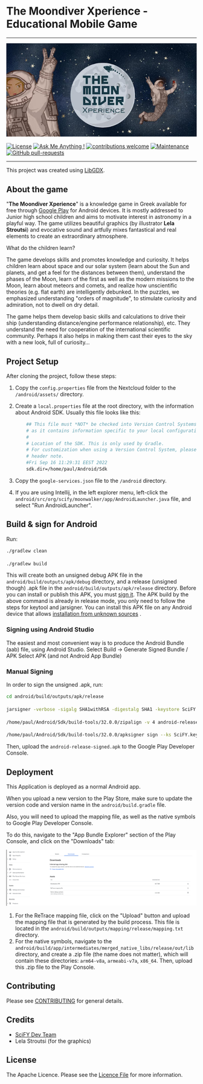 # The Moondiver Xperience - Educational Mobile Game

<hr>

![Logo](readme-images/cover.jpg)

[![License](https://img.shields.io/badge/License-Apache%202.0-blue.svg)](https://opensource.org/licenses/Apache-2.0)
[![Ask Me Anything !](https://img.shields.io/badge/Ask%20me-anything-1abc9c.svg)](https://GitHub.com/scify)
[![contributions welcome](https://img.shields.io/badge/contributions-welcome-brightgreen.svg?style=flat)](https://github.com/dwyl/esta/issues)
[![Maintenance](https://img.shields.io/badge/Maintained%3F-yes-green.svg)](https://GitHub.com/Naereen/StrapDown.js/graphs/commit-activity)
[![GitHub pull-requests](https://img.shields.io/github/issues-pr/scify/the-moondiver-xperience-mobile-game)](https://github.com/scify/the-moondiver-xperience-mobile-game/pulls)

<hr>

This project was created
using [LibGDX](https://github.com/libgdx/libgdx).

## About the game

"**The Moondiver Xperience**" is a knowledge game in Greek available for free
through [Google Play](https://play.google.com/store/apps/details?id=org.scify.moonwalker.game&hl=en) for Android
devices. It is
mostly addressed to Junior high school children and aims to motivate interest in astronomy in a playful way.
The game utilizes beautiful graphics (by illustrator **Lela Stroutsi**) and evocative sound and artfully mixes
fantastical
and real elements to create an extraordinary atmosphere.

What do the children learn?

The game develops skills and promotes knowledge and curiosity. It helps children learn about space and our solar
system (learn about the Sun and planets, and get a feel for the distances between them), understand the phases of the
Moon, learn of the first as well as the modern missions to the Moon, learn about meteors and comets, and realize how
unscientific theories (e.g. flat earth) are intelligently debunked.
In the puzzles, we emphasized understanding "orders of magnitude", to stimulate curiosity and admiration, not to dwell
on
dry detail.

The game helps them develop basic skills and calculations to drive their ship (understanding distance/engine performance
relationship), etc. They understand the need for cooperation of the international scientific community.
Perhaps it also helps in making them cast their eyes to the sky with a new look, full of curiosity…

## Project Setup

After cloning the project, follow these steps:

1. Copy the `config.properties` file from the Nextcloud folder to the `/android/assets/` directory.
2. Create a `local.properties` file at the root directory, with the information about Android SDK.
   Usually this file looks like this:

    ```bash
        ## This file must *NOT* be checked into Version Control Systems,
        # as it contains information specific to your local configuration.
        #
        # Location of the SDK. This is only used by Gradle.
        # For customization when using a Version Control System, please read the
        # header note.
        #Fri Sep 16 11:29:31 EEST 2022
        sdk.dir=/home/paul/Android/Sdk
    ```
3. Copy the `google-services.json` file to the `/android` directory.
4. If you are using Intellij, in the left explorer menu, left-click
   the `android/src/org/scify/moonwalker/app/AndroidLauncher.java` file, and select "Run
   AndroidLauncher".

## Build & sign for Android

Run:

```bash
./gradlew clean

./gradlew build
```

This will create both an unsigned debug APK file in the `android/build/outputs/apk/debug` directory,
and a release (unsigned though) .apk file in the `android/build/outputs/apk/release` directory. Before
you can install or publish this APK, you
must [sign it](https://developer.android.com/studio/publish/app-signing). The APK build by the above
command is already in release mode, you only need to follow the steps for keytool and jarsigner. You
can install this APK file on any Android device that
allows [installation from unknown sources](https://developer.android.com/distribute/marketing-tools/alternative-distribution#unknown-sources)
.

### Signing using Android Studio

The easiest and most convenient way is to produce the Android Bundle (aab) file, using Android Studio.
Select Build -> Generate Signed Bundle / APK
Select APK (and not Android App Bundle)

### Manual Signing

In order to sign the unsigned .apk, run:

```bash
cd android/build/outputs/apk/release

jarsigner -verbose -sigalg SHA1withRSA -digestalg SHA1 -keystore SciFY.keystore android-release-unsigned.apk SciFY

/home/paul/Android/Sdk/build-tools/32.0.0/zipalign -v 4 android-release-unsigned.apk android-release-signed.apk

/home/paul/Android/Sdk/build-tools/32.0.0/apksigner sign --ks SciFY.keystore --v1-signing-enabled true --v2-signing-enabled true android-release-signed.apk
```

Then, upload the `android-release-signed.apk` to the Google Play Developer Console.

## Deployment

This Application is deployed as a normal Android app.

When you upload a new version to the Play Store, make sure to update the version code and version name in the
`android/build.gradle` file.

Also, you will need to upload the mapping file, as well as the native symbols to Google Play Developer Console.

To do this, navigate to the "App Bundle Explorer" section of the Play Console, and click on the "Downloads" tab:

![apk-resources.png](readme-images/apk-resources.png)

1. For the ReTrace mapping file, click on the "Upload" button and upload the mapping file that is generated by the build
   process. This file is located in the `android/build/outputs/mapping/release/mapping.txt` directory.
2. For the native symbols, navigate to the `android/build/app/intermediates/merged_native_libs/release/out/lib`
   directory, and create a .zip file (the name does not matter), which will contain these directories: `arm64-v8a`,
   `armeabi-v7a`, `x86_64`. Then, upload this .zip file to the Play Console.

## Contributing

Please see [CONTRIBUTING](CONTRIBUTING.md) for general details.

## Credits

- [SciFY Dev Team](https://github.com/scify)
- Lela Stroutsi (for the graphics)

## License

The Apache Licence. Please see the [Licence File](LICENCE.md) for more information.